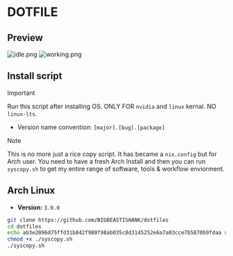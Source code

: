 # DOTFILE

## Preview
![idle.png](/Preview/idle.png)
![working.png](/Preview/working.png)

## Install script
> [!Important]
> Run this script after installing OS. ONLY FOR `nvidia` and `linux` kernal. NO `linux-lts`.
- Version name convention: `[major].[bug].[package]` 

> [!Note]
> This is no more just a rice copy script. It has became a `nix.config` but for Arch user. You need to have a fresh Arch Install and then you can run `syscopy.sh` to get my entire range of software, tools & workflow enviorment. 

## Arch Linux
- **Version:** `3.0.0`
```sh
git clone https://github.com/BIGBEASTISHANK/dotfiles
cd dotfiles
echo ab3e2096d75ffd31b842f980f98ab035c8d3145252e6a7a03cce7b5870b9fdaa syscopy.sh | sha256sum -c
chmod +x ./syscopy.sh
./syscopy.sh
```
